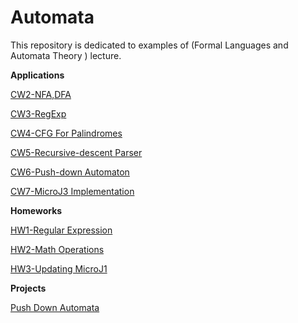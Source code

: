 # Automata

This repository is dedicated to examples of (Formal Languages and Automata Theory	) lecture.

<b>Applications</b>


[CW2-NFA,DFA](https://mehmedfatihgezen.github.io/Automata/CW2/cw2.png)

[CW3-RegExp](https://mehmedfatihgezen.github.io/Automata/CW3/cw3.png)

[CW4-CFG For Palindromes](https://mehmedfatihgezen.github.io/Automata/CW4/CW4.png)

[CW5-Recursive-descent Parser](https://mehmedfatihgezen.github.io/Automata/CW5/Expression.html)

[CW6-Push-down Automaton](https://mehmedfatihgezen.github.io/Automata/CW6/cw6_1.PNG)

[CW7-MicroJ3 Implementation](https://mehmedfatihgezen.github.io/Automata/CW7/microJ3.html)



<b>Homeworks</b>

[HW1-Regular Expression](https://mustafakiyga.github.io/AdvancedProgramming/Automata%20Theory/HW1/HW1.html)

[HW2-Math Operations](https://mehmedfatihgezen.github.io/Automata/HW2/Expression.html)

[HW3-Updating MicroJ1](https://mehmedfatihgezen.github.io/Automata/HW3/microJ1.html)


<b>Projects</b>

[Push Down Automata](https://mehmedfatihgezen.github.io/Automata/HW4/PDA.html)
